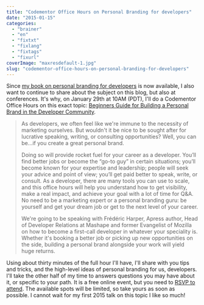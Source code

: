 ```yaml
---
title: "Codementor Office Hours on Personal Branding for developers"
date: "2015-01-15"
categories: 
  - "brainer"
  - "en"
  - "fixtxt"
  - "fixlang"
  - "fixtags"
  - "fixurl"
coverImage: "maxresdefault-1.jpg"
slug: "codementor-office-hours-on-personal-branding-for-developers"
---
```


Since [my book on personal branding for developers](http://fred.dev/my-personal-branding-for-developers-book-is-out/ "My Personal Branding for developers book is out") is now available, I also want to continue to share about the subject on this blog, but also at conferences. It's why, on January 29th at 10AM (PDT), I'll do a Codementor Office Hours on this exact topic: [Beginners Guide for Building a Personal Brand in the Developer Community](https://www.codementor.io/officehours/3865279104/beginners-guide-for-building-a-personal-branding-in-the-developer-community "Beginners Guide for Building a Personal Brand in the Developer Community Codementor Office Hours").

> As developers, we often feel like we're immune to the necessity of marketing ourselves. But wouldn't it be nice to be sought after for lucrative speaking, writing, or consulting opportunities? Well, you can be...if you create a great personal brand.
> 
> Doing so will provide rocket fuel for your career as a developer. You’ll find better jobs or become the “go-to guy” in certain situations; you’ll become known for your expertise and leadership; people will seek your advice and point of view; you’ll get paid better to speak, write, or consult. As a developer, there are many tools you can use to scale, and this office hours will help you understand how to get visibility, make a real impact, and achieve your goal with a lot of time for Q&A. No need to be a marketing expert or a personal branding guru: be yourself and get your dream job or get to the next level of your career.
> 
> We're going to be speaking with Frédéric Harper, Apress author, Head of Developer Relations at Mashape and former Evangelist of Mozilla on how to become a first-call developer in whatever your speciality is. Whether it's booking a better job or picking up new opportunities on the side, building a personal brand alongside your work will yield huge returns.

Using about thirty minutes of the full hour I'll have, I'll share with you tips and tricks, and the high-level ideas of personal branding for us, developers. I'll take the other half of my time to answers questions you may have about it, or specific to your path. It is a free online event, but you need to [RSVP to attend](https://www.codementor.io/officehours/3865279104/beginners-guide-for-building-a-personal-branding-in-the-developer-community "Beginners Guide for Building a Personal Brand in the Developer Community Codementor Office Hours"). The available spots will be limited, so take yours as soon as possible. I cannot wait for my first 2015 talk on this topic I like so much!

